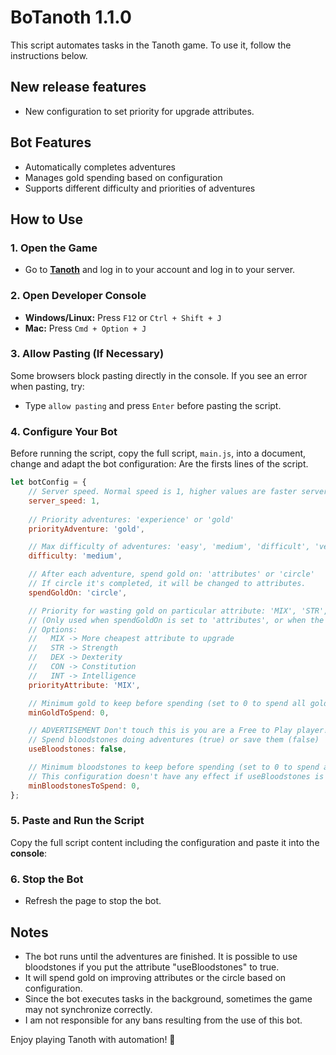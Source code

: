 # BoTanoth 1.1.0
This script automates tasks in the Tanoth game. To use it, follow the instructions below.


## New release features
- New configuration to set priority for upgrade attributes.


## Bot Features
- Automatically completes adventures
- Manages gold spending based on configuration
- Supports different difficulty and priorities of adventures

## How to Use
### 1. Open the Game
- Go to **[Tanoth](https://lobby.tanoth.gameforge.com)** and log in to your account and log in to your server.

### 2. Open Developer Console
- **Windows/Linux:** Press `F12` or `Ctrl + Shift + J`
- **Mac:** Press `Cmd + Option + J`

### 3. Allow Pasting (If Necessary)
Some browsers block pasting directly in the console. If you see an error when pasting, try:
- Type `allow pasting` and press `Enter` before pasting the script.

### 4. Configure Your Bot
Before running the script, copy the full script, `main.js`, into a document, change and adapt the bot configuration:
Are the firsts lines of the script.
```javascript
let botConfig = {
    // Server speed. Normal speed is 1, higher values are faster servers
    server_speed: 1,
    
    // Priority adventures: 'experience' or 'gold'
    priorityAdventure: 'gold',

    // Max difficulty of adventures: 'easy', 'medium', 'difficult', 'very_difficult'
    difficulty: 'medium',

    // After each adventure, spend gold on: 'attributes' or 'circle'
    // If circle it's completed, it will be changed to attributes.
    spendGoldOn: 'circle',

    // Priority for wasting gold on particular attribute: 'MIX', 'STR', 'DEX', 'CON', 'INT'. 
    // (Only used when spendGoldOn is set to 'attributes', or when the circle is completed)
    // Options:
    //   MIX -> More cheapest attribute to upgrade
    //   STR -> Strength
    //   DEX -> Dexterity
    //   CON -> Constitution
    //   INT -> Intelligence
    priorityAttribute: 'MIX',

    // Minimum gold to keep before spending (set to 0 to spend all gold)
    minGoldToSpend: 0,

    // ADVERTISEMENT Don't touch this is you are a Free to Play player!!!
    // Spend bloodstones doing adventures (true) or save them (false)
    useBloodstones: false,

    // Minimum bloodstones to keep before spending (set to 0 to spend all bloodstones).
    // This configuration doesn't have any effect if useBloodstones is set to false.
    minBloodstonesToSpend: 0,
};
```

### 5. Paste and Run the Script
Copy the full script content including the configuration and paste it into the **console**:

### 6. Stop the Bot
- Refresh the page to stop the bot.

## Notes
- The bot runs until the adventures are finished. It is possible to use bloodstones if you put the attribute "useBloodstones" to true.
- It will spend gold on improving attributes or the circle based on configuration.
- Since the bot executes tasks in the background, sometimes the game may not synchronize correctly.
- I am not responsible for any bans resulting from the use of this bot.

Enjoy playing Tanoth with automation! 🚀

